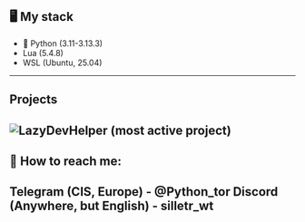 <!--
**Silletr/Silletr** is a ✨ _special_ ✨ repository because its `README.md` (this file) appears on your GitHub profile.

Here are some ideas to get you started:

- 🔭 I’m currently working on ...
- 🌱 I’m currently learning ...
- 👯 I’m looking to collaborate on ...
- 🤔 I’m looking for help with ...
- 💬 Ask me about ...
- 📫 How to reach me: ...
- 😄 Pronouns: ...
- ⚡ Fun fact: ...
-->

## 🖥 My stack
- 🐍 Python (3.11-3.13.3)
- Lua (5.4.8)
- WSL (Ubuntu, 25.04)
---
## Projects
![LazyDevHelper](htts://github.com/Silletr/LazyDevHelper) (most active project)
---
## 📧 How to reach me:
Telegram (CIS, Europe) - @Python_tor
Discord (Anywhere, but English) - silletr_wt
---
